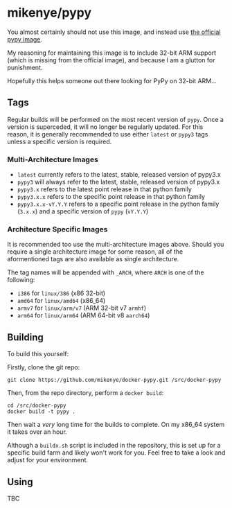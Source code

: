# mikenye/pypy

You almost certainly should not use this image, and instead use [the official pypy image](https://hub.docker.com/_/pypy).

My reasoning for maintaining this image is to include 32-bit ARM support (which is missing from the official image), and because I am a glutton for punishment.

Hopefully this helps someone out there looking for PyPy on 32-bit ARM...

## Tags

Regular builds will be performed on the most recent version of `pypy`. Once a version is superceded, it will no longer be regularly updated. For this reason, it is generally recommended to use either `latest` or `pypy3` tags unless a specific version is required.

### Multi-Architecture Images

* `latest` currently refers to the latest, stable, released version of pypy3.x
* `pypy3` will always refer to the latest, stable, released version of pypy3.x
* `pypy3.x` refers to the latest point release in that python family
* `pypy3.x.x` refers to the specific point release in that python family
* `pypy3.x.x-vY.Y.Y` refers to a specific point release in the python family (`3.x.x`) and a specific version of `pypy` (`vY.Y.Y`)

### Architecture Specific Images

It is recommended too use the multi-architecture images above. Should you require a single architecture image for some reason, all of the aformentioned tags are also available as single architecture.

The tag names will be appended with `_ARCH`, where `ARCH` is one of the following:
* `i386` for `linux/386` (x86 32-bit)
* `amd64` for `linux/amd64` (x86_64)
* `armv7` for `linux/arm/v7` (ARM 32-bit v7 `armhf`)
* `arm64` for `linux/arm64` (ARM 64-bit v8 `aarch64`)

## Building

To build this yourself:

Firstly, clone the git repo:

```shell
git clone https://github.com/mikenye/docker-pypy.git /src/docker-pypy
```

Then, from the repo directory, perform a `docker build`:

```shell
cd /src/docker-pypy
docker build -t pypy .
```

Then wait a *very* long time for the builds to complete. On my x86_64 system it takes over an hour.

Although a `buildx.sh` script is included in the repository, this is set up for a specific build farm and likely won't work for you. Feel free to take a look and adjust for your environment.

## Using

TBC